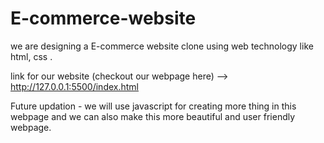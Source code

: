 # E-commerce-website
we are designing a E-commerce website clone using web technology like html, css .

link for our website (checkout our webpage here) --> http://127.0.0.1:5500/index.html

Future updation - we will use javascript for creating more thing in this webpage and we can also make this more beautiful and user friendly webpage.
